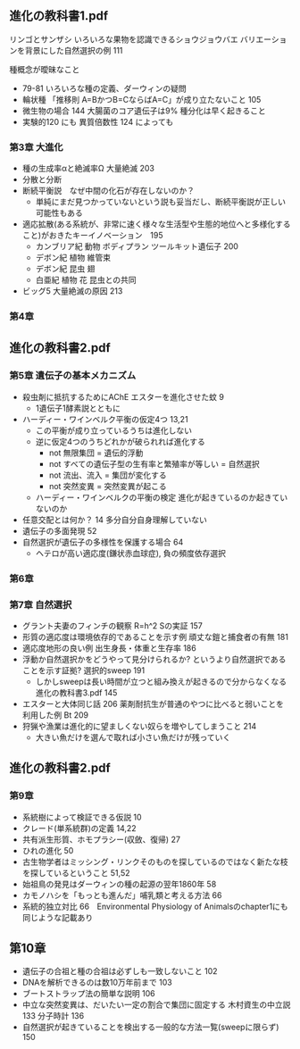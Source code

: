 
## 進化の教科書1.pdf 

リンゴとサンザシ いろいろな果物を認識できるショウジョウバエ バリエーションを背景にした自然選択の例  111

種概念が曖昧なこと 
- 79-81 いろいろな種の定義、ダーウィンの疑問
- 輪状種 「推移則 A=BかつB=CならばA=C」が成り立たないこと 105
- 微生物の場合 144 大腸菌のコア遺伝子は9%
種分化は早く起きること
- 実験的120 にも 異質倍数性 124 によっても
### 第3章 大進化
- 種の生成率αと絶滅率Ω 大量絶滅 203 
- 分散と分断
- 断続平衡説　なぜ中間の化石が存在しないのか？
	- 単純にまだ見つかっていないという説も妥当だし、断続平衡説が正しい可能性もある
- 適応拡散(ある系統が、非常に速く様々な生活型や生態的地位へと多様化すること)がおきたキーイノベーション　195
	- カンブリア紀 動物 ボディプラン ツールキット遺伝子 200
	- デボン紀 植物 維管束
	- デボン紀 昆虫 翅
	- 白亜紀 植物 花 昆虫との共同
- ビッグ5 大量絶滅の原因 213
### 第4章

## 進化の教科書2.pdf
### 第5章 遺伝子の基本メカニズム
- 殺虫剤に抵抗するためにAChE エスターを進化させた蚊 9
	- 1遺伝子1酵素説とともに
- ハーディー・ワインベルク平衡の仮定4つ 13,21
	- この平衡が成り立っているうちは進化しない
	- 逆に仮定4つのうちどれかが破られれば進化する
		- not 無限集団 = 遺伝的浮動
		- not すべての遺伝子型の生有率と繁殖率が等しい  = 自然選択
		- not 流出、流入 =  集団が変化する
		- not 突然変異 =  突然変異が起こる
	- ハーディー・ワインベルクの平衡の検定 進化が起きているのか起きていないのか
- 任意交配とは何か？ 14 多分自分自身理解していない
- 遺伝子の多面発現 52
- 自然選択が遺伝子の多様性を保護する場合  64
	- ヘテロが高い適応度(鎌状赤血球症), 負の頻度依存選択 
### 第6章


### 第7章 自然選択
- グラント夫妻のフィンチの観察 R=h^2 Sの実証 157
- 形質の適応度は環境依存的であることを示す例 頑丈な鎧と捕食者の有無 181
- 適応度地形の良い例 出生身長・体重と生存率 186
- 浮動か自然選択かをどうやって見分けられるか? というより自然選択であることを示す証拠?  選択的sweep 191
	- しかしsweepは長い時間が立つと組み換えが起きるので分からなくなる 進化の教科書3.pdf 145
- エスターと大体同じ話 206  薬剤耐抗生が普通のやつに比べると弱いことを利用した例 Bt 209 
- 狩猟や漁業は進化的に望ましくない奴らを増やしてしまうこと 214
	- 大きい魚だけを選んで取れば小さい魚だけが残っていく

## 進化の教科書2.pdf
### 第9章
- 系統樹によって検証できる仮説 10
- クレード(単系統群)の定義 14,22
- 共有派生形質、ホモプラシー(収斂、復帰) 27
- ひれの進化 50
- 古生物学者はミッシング・リンクそのものを探しているのではなく新たな枝を探しているということ 51,52
- 始祖鳥の発見はダーウィンの種の起源の翌年1860年 58
- カモノハシを「もっとも進んだ」哺乳類と考える方法 66
- 系統的独立対比 66　Environmental Physiology of Animalsのchapter1にも同じような記載あり

## 第10章
- 遺伝子の合祖と種の合祖は必ずしも一致しないこと 102
- DNAを解析できるのは数10万年前まで 103
- ブートストラップ法の簡単な説明 106
- 中立な突然変異は、だいたい一定の割合で集団に固定する 木村資生の中立説 133 分子時計 136 
- 自然選択が起きていることを検出する一般的な方法一覧(sweepに限らず) 150
